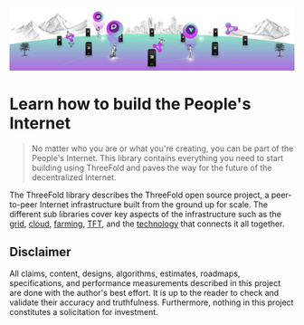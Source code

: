 
![](img/peoples_internet.png)

# Learn how to build the People's Internet

> No matter who you are or what you're creating, you can be part of the People's Internet. This library contains everything you need to start building using ThreeFold and paves the way for the future of the decentralized Internet.

The ThreeFold library describes the ThreeFold open source project, a peer-to-peer Internet infrastructure built from the ground up for scale. The different sub libraries cover key aspects of the infrastructure such as the [grid](@grid_home), [cloud](@cloud_home), [farming](@farming_intro), [TFT](@tokens_home), and the [technology](@technology) that connects it all together.  

<!-- ## Get started

The ThreeFold Grid consists of a new operating system, cloud, filesystem and planetary network. The full technology stack was designed to be compatible with (almost) all open source tools and protocols and it can run on most modern computers anywhere electricity and network is present.

| Technology | Description | Link |
| -----------| ----------- | -----|
| Zero-OS    | Operating System | 
 -->

## Disclaimer

All claims, content, designs, algorithms, estimates, roadmaps, specifications, and performance measurements described in this project are done with the author's best effort. It is up to the reader to check and validate their accuracy and truthfulness. Furthermore, nothing in this project constitutes a solicitation for investment.
